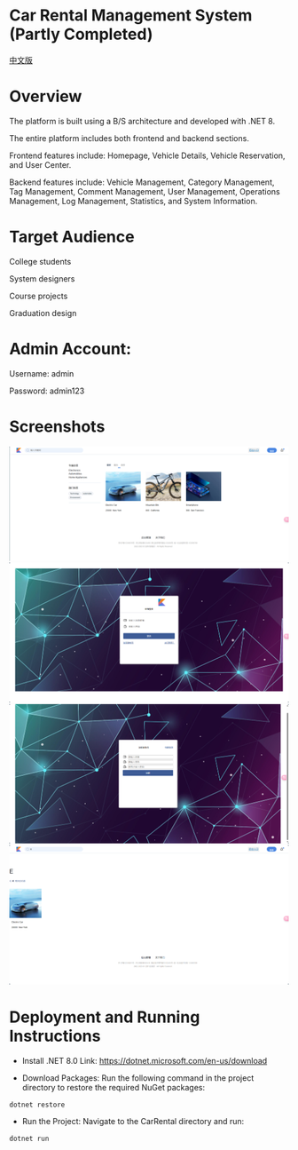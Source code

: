 # Car Rental Management System (Partly Completed)
[中文版](README-ch.md)
# Overview
The platform is built using a B/S architecture and developed with .NET 8.

The entire platform includes both frontend and backend sections.

Frontend features include: Homepage, Vehicle Details, Vehicle Reservation, and User Center.

Backend features include: Vehicle Management, Category Management, Tag Management, Comment Management, User Management, Operations Management, Log Management, Statistics, and System Information.
# Target Audience
College students

System designers

Course projects

Graduation design
# Admin Account:
Username: admin

Password: admin123


# Screenshots
![Image description](README/1.png)
![Image description](README/2.png)
![Image description](README/3.png)
![Image description](README/4.png)


# Deployment and Running Instructions
- Install .NET 8.0
Link: https://dotnet.microsoft.com/en-us/download

- Download Packages: 
Run the following command in the project directory to restore the required NuGet packages:
```
dotnet restore
```
- Run the Project: Navigate to the CarRental directory and run:
```
dotnet run
```